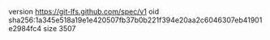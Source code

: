 version https://git-lfs.github.com/spec/v1
oid sha256:1a345e518a19e1e420507fb37b0b221f394e20aa2c6046307eb41901e2984fc4
size 3507
